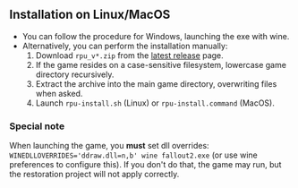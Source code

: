 ## Installation on Linux/MacOS

- You can follow the procedure for Windows, launching the exe with wine.
- Alternatively, you can perform the installation manually:
  1. Download `rpu_v*.zip` from the [latest release](https://github.com/BGforgeNet/Fallout2_Restoration_Project/releases/latest) page.
  1. If the game resides on a case-sensitive filesystem, lowercase game directory recursively.
  1. Extract the archive into the main game directory, overwriting files when asked.
  1. Launch `rpu-install.sh` (Linux) or `rpu-install.command` (MacOS).

### Special note
When launching the game, you **must** set dll overrides: `WINEDLLOVERRIDES='ddraw.dll=n,b' wine fallout2.exe` (or use wine preferences to configure this). If you don't do that, the game may run, but the restoration project will not apply correctly.
